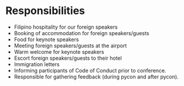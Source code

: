 Responsibilities
================

* Filipino hospitality for our foreign speakers
* Booking of accommodation for foreign speakers/guests
* Food for keynote speakers
* Meeting foreign speakers/guests at the airport
* Warm welcome for keynote speakers
* Escort foreign speakers/guests to their hotel
* Immigration letters
* Informing participants of Code of Conduct prior to conference.
* Responsible for gathering feedback (during pycon and after pycon).
